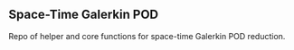 Space-Time Galerkin POD
---

Repo of helper and core functions for space-time Galerkin POD reduction.
